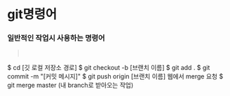 # git명령어

### 일반적인 작업시 사용하는 명령어
><pre>
$ cd [깃 로컬 저장소 경로]
$ git checkout -b [브랜치 이름]
$ git add .
$ git commit -m "[커밋 메시지]"
$ git push origin [브랜치 이름]
 웹에서 merge 요청
$ git merge master (내 branch로 받아오는 작업)
></pre>

